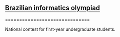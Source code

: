## [Brazilian informatics olympiad](https://olimpiada.ic.unicamp.br/)

==============================

National contest for first-year undergraduate students.
